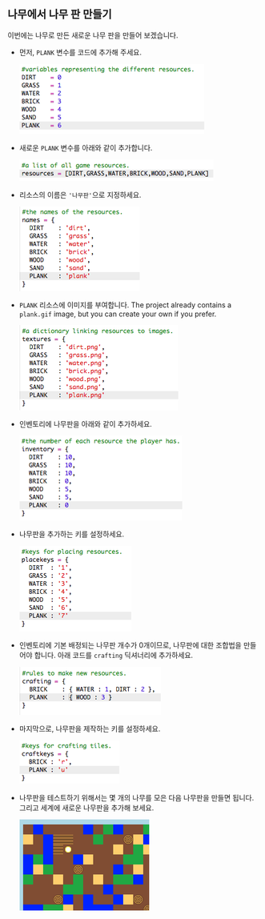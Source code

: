 ## 나무에서 나무 판 만들기

이번에는 나무로 만든 새로운 나무 판을 만들어 보겠습니다.

+ 먼저, `PLANK` 변수를 코드에 추가해 주세요.
    
    ![스크린샷](images/craft-plank-const.png)

+ 새로운 `PLANK` 변수를 아래와 같이 추가합니다.
    
    ![스크린샷](images/craft-plank-resources.png)

+ 리소스의 이름은 `'나무판'`으로 지정하세요.
    
    ![스크린샷](images/craft-plank-names.png)

+ `PLANK` 리소스에 이미지를 부여합니다. The project already contains a `plank.gif` image, but you can create your own if you prefer.
    
    ![스크린샷](images/craft-plank-textures.png)

+ 인벤토리에 나무판을 아래와 같이 추가하세요.
    
    ![스크린샷](images/craft-plank-inventory.png)

+ 나무판을 추가하는 키를 설정하세요.
    
    ![스크린샷](images/craft-plank-placekeys.png)

+ 인벤토리에 기본 배정되는 나무판 개수가 0개이므로, 나무판에 대한 조합법을 만들어야 합니다. 아래 코드를 `crafting` 딕셔너리에 추가하세요.
    
    ![스크린샷](images/craft-plank-crafting.png)

+ 마지막으로, 나무판을 제작하는 키를 설정하세요.
    
    ![스크린샷](images/craft-plank-craftkeys.png)

+ 나무판을 테스트하기 위해서는 몇 개의 나무를 모은 다음 나무판을 만들면 됩니다. 그리고 세계에 새로운 나무판을 추가해 보세요.
    
    ![스크린샷](images/craft-plank-test.png)